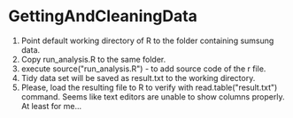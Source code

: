 # GettingAndCleaningData

1. Point default working directory of R to the folder containing sumsung data.
2. Copy run_analysis.R to the same folder.
3. execute source("run_analysis.R") - to add source code of the r file.
4. Tidy data set will be saved as result.txt to the working directory.
5. Please, load the resulting file to R to verify with read.table("result.txt") command. Seems like text editors are unable to show columns properly. At least for me...
